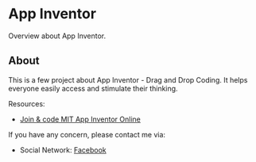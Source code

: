 # App Inventor

Overview about App Inventor.

## About

This is a few project about App Inventor - Drag and Drop Coding. It helps everyone easily access and stimulate their thinking.

Resources:

- [Join & code MIT App Inventor Online](https://appinventor.mit.edu/)

If you have any concern, please contact me via:

- Social Network: [Facebook](www.facebook.com/pororo1001)
